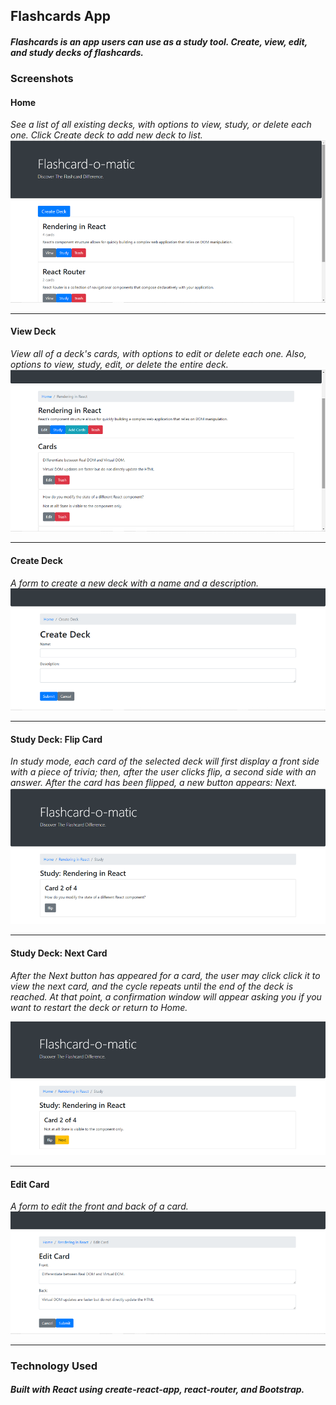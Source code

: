 ## Flashcards App
#### *Flashcards is an app users can use as a study tool. Create, view, edit, and study decks of flashcards.* 

### Screenshots
#### **Home** 
*See a list of all existing decks, with options to view, study, or delete each one. Click Create deck to add new deck to list.*
![Home](/screenshots/Home_screen.png)  


---


#### **View Deck**
*View all of a deck's cards, with options to edit or delete each one. Also, options to view, study, edit, or delete the entire deck.* 
![ViewDeck](/screenshots/ViewDeck_screen.png)  



---


#### **Create Deck**
*A form to create a new deck with a name and a description.*
![CreateDeck](/screenshots/CreateDeck_screen.png)  


---


#### **Study Deck: Flip Card**
*In study mode, each card of the selected deck will first display a front side with a piece of trivia; then, after the user clicks flip, a second side with an answer. After the card has been flipped, a new button appears: Next.*
![StudyDeck](/screenshots/StudyFlip_screen.png)  
 
---


#### **Study Deck: Next Card**
*After the Next button has appeared for a card, the user may click click it to view the next card, and the cycle repeats until the end of the deck is reached. At that point, a confirmation window will appear asking you if you want to restart the deck or return to Home.*

![StudyDeck2](/screenshots/StudyNext_screen.png)  

---


#### **Edit Card**
*A form to edit the front and back of a card.*
![EditCard](/screenshots/EditCard_screen.png)  

---

### Technology Used
##### *Built with React using create-react-app, react-router, and Bootstrap.* 
